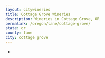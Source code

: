 ```yaml
---
layout: citywineries
title: Cottage Grove Wineries
description: Wineries in Cottage Grove, OR
permalink: /oregon/lane/cottage-grove/
state: or
county: lane
city: cottage grove
---
```

-
